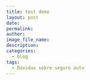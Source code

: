 ```yaml
---
title: test demo
layout: post
date:
permalink:
author:
image_file_name:
description:
categories:
  - blog
tags:
  - Dúvidas sobre seguro auto
---
```

